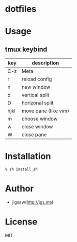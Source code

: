 dotfiles
========

# Usage

## tmux keybind

| key | description |
| --- | ----------- |
| C-z | Meta        |
| r   | reload config |
| n   | new window  |
| d   | vertical split |
| D   | horizonal split |
| hjkl| move pane (like vim) |
| m   | choose window |
| w   | close window |
| W   | close pane  |

# Installation

```
% sh install.sh
```

# Author

* jigsaw(http://jgs.me)

# License

MIT

